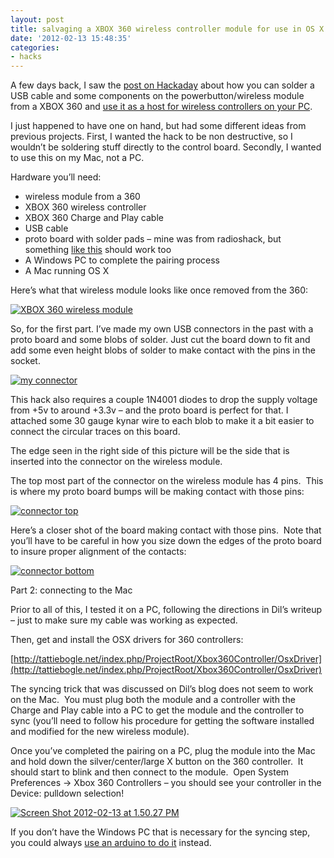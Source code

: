 ```yaml
---
layout: post
title: salvaging a XBOX 360 wireless controller module for use in OS X
date: '2012-02-13 15:48:35'
categories:
- hacks
---
```



A few days back, I saw the [post on Hackaday](http://hackaday.com/2012/02/03/reclaim-the-wireless-controller-module-from-a-broken-xbox-360/ "post on Hackaday") about how you can solder a USB cable and some components on the powerbutton/wireless module from a XBOX 360 and [use it as a host for wireless controllers on your PC](http://diru.org/wordpress/2011/03/wireless-xbox360-controller-on-a-pc-without-the-commercial-dongle/ "dil isi lib").

I just happened to have one on hand, but had some different ideas from previous projects. First, I wanted the hack to be non destructive, so I wouldn’t be soldering stuff directly to the control board. Secondly, I wanted to use this on my Mac, not a PC.

Hardware you’ll need:

- wireless module from a 360
- XBOX 360 wireless controller
- XBOX 360 Charge and Play cable
- USB cable
- proto board with solder pads – mine was from radioshack, but something [like this](http://www.sparkfun.com/products/8808) should work too
- A Windows PC to complete the pairing process
- A Mac running OS X

Here’s what that wireless module looks like once removed from the 360:

[![](https://i0.wp.com/res.cloudinary.com/thecase/image/upload/v1514683258/dsc_4799_wslheq.jpg?resize=300%2C200 "XBOX 360 wireless module")](https://i0.wp.com/res.cloudinary.com/thecase/image/upload/v1514683258/dsc_4799_wslheq.jpg)

So, for the first part. I’ve made my own USB connectors in the past with a proto board and some blobs of solder. Just cut the board down to fit and add some even height blobs of solder to make contact with the pins in the socket.

[![](https://i0.wp.com/res.cloudinary.com/thecase/image/upload/v1514683257/dsc_4801_mpyeo0.jpg?resize=300%2C200 "my connector")](https://i0.wp.com/res.cloudinary.com/thecase/image/upload/v1514683257/dsc_4801_mpyeo0.jpg)

This hack also requires a couple 1N4001 diodes to drop the supply voltage from +5v to around +3.3v – and the proto board is perfect for that. I attached some 30 gauge kynar wire to each blob to make it a bit easier to connect the circular traces on this board.

The edge seen in the right side of this picture will be the side that is inserted into the connector on the wireless module.

The top most part of the connector on the wireless module has 4 pins.  This is where my proto board bumps will be making contact with those pins:

[![](https://i0.wp.com/res.cloudinary.com/thecase/image/upload/v1514683259/dsc_4797_l3sv7i.jpg?resize=300%2C199 "connector top")](https://i0.wp.com/res.cloudinary.com/thecase/image/upload/v1514683259/dsc_4797_l3sv7i.jpg)

Here’s a closer shot of the board making contact with those pins.  Note that you’ll have to be careful in how you size down the edges of the proto board to insure proper alignment of the contacts:

[![](https://i1.wp.com/res.cloudinary.com/thecase/image/upload/v1514683256/dsc_4815_spp50h.jpg?resize=300%2C200 "connector bottom")](https://i1.wp.com/res.cloudinary.com/thecase/image/upload/v1514683256/dsc_4815_spp50h.jpg)

Part 2: connecting to the Mac

Prior to all of this, I tested it on a PC, following the directions in Dil’s writeup – just to make sure my cable was working as expected.

Then, get and install the OSX drivers for 360 controllers:

[http://tattiebogle.net/index.php/ProjectRoot/Xbox360Controller/OsxDriver](http://tattiebogle.net/index.php/ProjectRoot/Xbox360Controller/OsxDriver)

The syncing trick that was discussed on Dil’s blog does not seem to work on the Mac.  You must plug both the module and a controller with the Charge and Play cable into a PC to get the module and the controller to sync (you’ll need to follow his procedure for getting the software installed and modified for the new wireless module).

Once you’ve completed the pairing on a PC, plug the module into the Mac and hold down the silver/center/large X button on the 360 controller.  It should start to blink and then connect to the module.  Open System Preferences -> Xbox 360 Controllers – you should see your controller in the Device: pulldown selection!

[![](https://i1.wp.com/res.cloudinary.com/thecase/image/upload/v1514683255/screen-shot-2012-02-13-at-1-50-27-pm_z4f1rm.png?resize=604%2C337 "Screen Shot 2012-02-13 at 1.50.27 PM")](https://i1.wp.com/res.cloudinary.com/thecase/image/upload/v1514683255/screen-shot-2012-02-13-at-1-50-27-pm_z4f1rm.png)

If you don’t have the Windows PC that is necessary for the syncing step, you could always [use an arduino to do it](http://diru.org/wordpress/hacking/xbox-360-rf-module-arduino/) instead.


